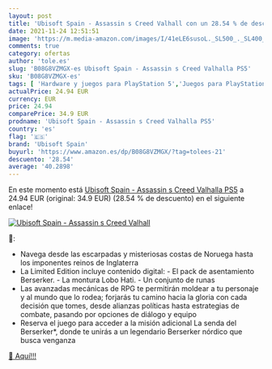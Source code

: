 ```yaml
---
layout: post
title: 'Ubisoft Spain - Assassin s Creed Valhall con un 28.54 % de descuento'
date: 2021-11-24 12:51:51
image: 'https://m.media-amazon.com/images/I/41eLE6susoL._SL500_._SL400_.jpg'
comments: true
category: ofertas
author: 'tole.es'
slug: 'B08G8VZMGX-es Ubisoft Spain - Assassin s Creed Valhalla PS5'
sku: 'B08G8VZMGX-es'
tags: [ 'Hardware y juegos para PlayStation 5','Juegos para PlayStation 5','Videojuegos','ps5','ubisoft spain', ]
actualPrice: 24.94 EUR
currency: EUR
price: 24.94
comparePrice: 34.9 EUR
prodname: 'Ubisoft Spain - Assassin s Creed Valhalla PS5'
country: 'es'
flag: '🇪🇸'
brand: 'Ubisoft Spain'
buyurl: 'https://www.amazon.es/dp/B08G8VZMGX/?tag=tolees-21'
descuento: '28.54'
average: '40.2898'
---
```


En este momento está [Ubisoft Spain - Assassin s Creed Valhalla PS5](https://www.amazon.es/dp/B08G8VZMGX/?tag=tolees-21) a 24.94 EUR (original: 34.9 EUR) (28.54 %  de descuento) en el siguiente enlace!

[![Ubisoft Spain - Assassin s Creed Valhall](https://m.media-amazon.com/images/I/41eLE6susoL._SL500_._SL400_.jpg)](https://www.amazon.es/dp/B08G8VZMGX/?tag=tolees-21)

🔎:

- Navega desde las escarpadas y misteriosas costas de Noruega hasta los imponentes reinos de Inglaterra
- La Limited Edition incluye contenido digital: - El pack de asentamiento Berserker. - La montura Lobo Hati. - Un conjunto de runas
- Las avanzadas mecánicas de RPG te permitirán moldear a tu personaje y al mundo que lo rodea; forjarás tu camino hacia la gloria con cada decisión que tomes, desde alianzas políticas hasta estrategias de combate, pasando por opciones de diálogo y equipo
- Reserva el juego para acceder a la misión adicional La senda del Berserker*, donde te unirás a un legendario Berserker nórdico que busca venganza

[🛒 Aquí!!!](https://www.amazon.es/dp/B08G8VZMGX/?tag=tolees-21)
